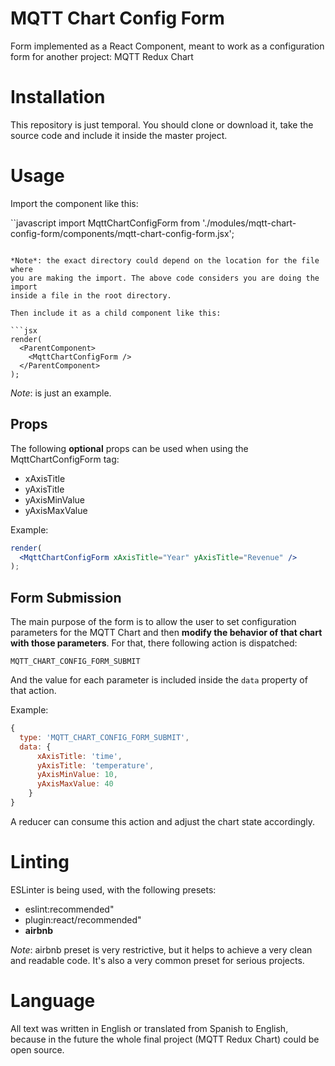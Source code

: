 # MQTT Chart Config Form

Form implemented as a React Component, meant to work as a configuration form for
another project: MQTT Redux Chart

# Installation

This repository is just temporal. You should clone or download it, take the
source code and include it inside the master project.

# Usage

Import the component like this:

``javascript
import MqttChartConfigForm from
  './modules/mqtt-chart-config-form/components/mqtt-chart-config-form.jsx';
```

*Note*: the exact directory could depend on the location for the file where
you are making the import. The above code considers you are doing the import
inside a file in the root directory.

Then include it as a child component like this:

```jsx
render(
  <ParentComponent>
    <MqttChartConfigForm />
  </ParentComponent>
);
```

*Note*: <ParentComponent> is just an example.

## Props

The following **optional** props can be used when using the MqttChartConfigForm
tag:

* xAxisTitle
* yAxisTitle
* yAxisMinValue
* yAxisMaxValue

Example:

```jsx
render(
  <MqttChartConfigForm xAxisTitle="Year" yAxisTitle="Revenue" />
);
```

## Form Submission

The main purpose of the form is to allow the user to set configuration
parameters for the MQTT Chart and then **modify the behavior of that chart with
those parameters**. For that, there following action is dispatched:

`MQTT_CHART_CONFIG_FORM_SUBMIT`

And the value for each parameter is included inside the `data` property of that
action.

Example:

```javascript
{
  type: 'MQTT_CHART_CONFIG_FORM_SUBMIT',
  data: {
      xAxisTitle: 'time',
      yAxisTitle: 'temperature',
      yAxisMinValue: 10,
      yAxisMaxValue: 40
    }
}
```

A reducer can consume this action and adjust the chart state accordingly.

# Linting

ESLinter is being used, with the following presets:

* eslint:recommended"
* plugin:react/recommended"
* **airbnb**

*Note*: airbnb preset is very restrictive, but it helps to achieve a very clean
and readable code. It's also a very common preset for serious projects.

# Language

All text was written in English or translated from Spanish to English, because
in the future the whole final project (MQTT Redux Chart) could be open source.

